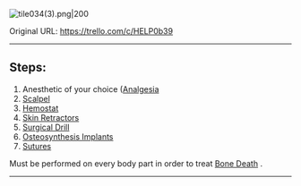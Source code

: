 ![tile034(3).png\|200](/Procedures/Osteosynthetic%20Surgery%20-%20Attachments/6718845db30472d958dd7bdc.png)

Original URL: https://trello.com/c/HELP0b39

---

## Steps:

1.  Anesthetic of your choice ([Analgesia](../Torso/Analgesia.md)
2.  [Scalpel](../Items/Scalpel.md)
3.  [Hemostat](../Items/Hemostat.md)
4.  [Skin Retractors](../Items/Skin%20Retractors.md)
5. [Surgical Drill](../Items/Surgical%20Drill.md)
6. [Osteosynthesis Implants](../Items/Osteosynthesis%20Implants.md)
7.  [Sutures](../Items/Sutures.md)

Must be performed on every body part in order to treat [Bone Death](../Bones/Bone%20Death.md)  .

---

